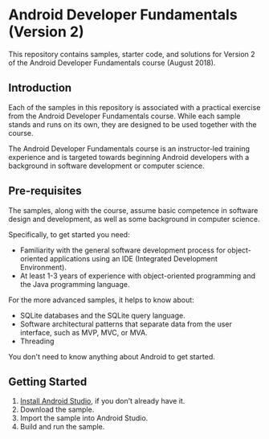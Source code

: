 Android Developer Fundamentals (Version 2)
==========================================

This repository contains samples, starter code, and solutions for
Version 2 of the Android Developer Fundamentals course (August 2018).

Introduction
------------

Each of the samples in this repository is associated with a practical
exercise from the Android Developer Fundamentals course. While each
sample stands and runs on its own, they are designed to be used
together with the course.

The Android Developer Fundamentals course is an instructor-led
training experience and is targeted towards beginning Android
developers with a background in software development or computer
science.

Pre-requisites
--------------

The samples, along with the course, assume basic competence in software
design and development, as well as some background in computer science.

Specifically, to get started you need:

- Familiarity with the general software development process for object-oriented
applications using an IDE (Integrated Development Environment).
- At least 1-3 years of experience with object-oriented programming and
the Java programming language.

For the more advanced samples, it helps to know about:

- SQLite databases and the SQLite query language.
- Software architectural patterns that separate data from the user interface,
such as MVP, MVC, or MVA.
- Threading

You don't need to know anything about Android to get started.

Getting Started
---------------

1. [Install Android Studio](https://developer.android.com/studio/install.html),
if you don't already have it.
2. Download the sample.
2. Import the sample into Android Studio.
3. Build and run the sample.


